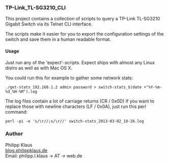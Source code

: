 ### TP-Link_TL-SG3210_CLI

This project contains a collection of scripts to query a TP-Link TL-SG3210 Gigabit Switch
via its Telnet CLI interface.

The scripts make it easier for you to export the configuration settings of the switch and
save them in a human readable format.

#### Usage

Just run any of the 'expect'-scripts. Expect ships with almost any Linux distro as well as
with Mac OS X.

You could run this for example to gather some network stats:

    ./get-stats 192.168.1.2 admin password > switch-stats_$(date +"%Y-%m-%d_%H-%M").log

The log files contain a lot of carriage returns (CR / 0x0D) If you want to replace those with
newline characters (LF / 0x0A), just run this perl command:

    perl -pi -e 's/\r//;s/\r//' switch-stats_2013-03-02_18-26.log

### Author

Philipp Klaus  
[blog.philippklaus.de](http://blog.philippklaus.de)  
Email: philipp.l.klaus → AT → web.de
